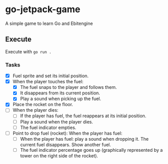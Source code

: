 # go-jetpack-game

A simple game to learn Go and Ebitengine

## Execute

Execute with `go run .`

### Tasks

- [x] Fuel sprite and set its initial position.
- [x] When the player touches the fuel:
  - [x] The fuel snaps to the player and follows them.
  - [x] It disappears from its current position.
  - [x] Play a sound when picking up the fuel.
- [x] Place the rocket on the floor.
- [ ] When the player dies:
  - [ ] If the player has fuel, the fuel reappears at its initial position.
  - [ ] Play a sound when the player dies.
  - [ ] The fuel indicator empties.
- [ ] Point to drop fuel (rocket): When the player has fuel:
  - [ ] When the player has fuel: play a sound when dropping it. The current fuel disappears. Show another fuel.
  - [ ] The fuel indicator percentage goes up (graphically represented by a tower on the right side of the rocket).
